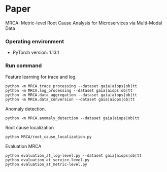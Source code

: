 # Paper
MRCA: Metric-level Root Cause Analysis for Microservices via
Multi-Modal Data

### Operating environment
* PyTorch version: 1.13.1

### Run command
Feature learning for trace and log.
```
python -m MRCA.trace_processing --dataset gaia|aiops|ob|tt
python -m MRCA.log_processing --dataset gaia|aiops|ob|tt
python -m MRCA.data_aggregation --dataset gaia|aiops|ob|tt
python -m MRCA.data_conversion --dataset gaia|aiops|ob|tt
```
Anomaly detection.
```
python -m MRCA.anomaly_detection --dataset gaia|aiops|ob|tt
```
Root cause localization
```
python MRCA/root_cause_localization.py
```
Evaluation MRCA
```
python evaluation_at_log-level.py --dataset gaia|aiops|ob|tt
python evaluation_at_service-level.py
python evaluation_at_metric-level.py
```